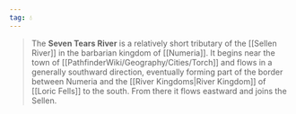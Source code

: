 ```yaml
---
tag: 💧
---
```

> The **Seven Tears River** is a relatively short tributary of the [[Sellen River]] in the barbarian kingdom of [[Numeria]]. It begins near the town of [[PathfinderWiki/Geography/Cities/Torch]] and flows in a generally southward direction, eventually forming part of the border between Numeria and the [[River Kingdoms|River Kingdom]] of [[Loric Fells]] to the south. From there it flows eastward and joins the Sellen.









